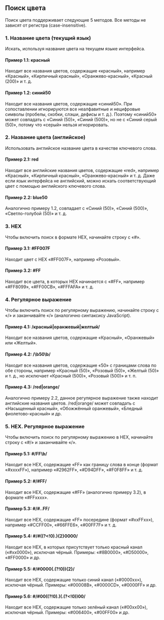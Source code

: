 ## Поиск цвета

Поиск цвета поддерживает следующие 5 методов. Все методы не зависят от регистра (case-insensitive).

### 1. Название цвета (текущий язык)

Искать, используя название цвета на текущем языке интерфейса.

#### Пример 1.1: красный

Находит все названия цветов, содержащие «красный», например «Красный», «Кирпичный красный», «Оранжево-красный», «Красный (200)» и т. д.

#### Пример 1.2: синий50

Находит все названия цветов, содержащие «синий50». При сопоставлении игнорируются все неалфавитные и нецифровые символы (пробелы, скобки, слэши, дефисы и т. д.). Поэтому «синий50» может совпадать с «Синий (50)», «Синий (500)», но не с «Синий серый (50)», потому что «серый» нельзя игнорировать.

### 2. Название цвета (английское)

Использовать английское название цвета в качестве ключевого слова.

#### Пример 2.1: red

Находит все английские названия цветов, содержащие «red», например «Красный», «Кирпичный красный», «Оранжево-красный» и т. д. Даже если язык интерфейса не английский, можно искать соответствующий цвет с помощью английского ключевого слова.

#### Пример 2.2: blue50

Аналогично примеру 1.2, совпадает с «Синий (50)», «Синий (500)», «Светло-голубой (50)» и т. д.

### 3. HEX

Чтобы включить поиск в формате HEX, начинайте строку с «#».

#### Пример 3.1: #FF007F

Находит цвет с HEX «#FF007F», например «Розовый».

#### Пример 3.2: #FF

Находит все цвета, в которых HEX начинается с «#FF», например «#FF8099», «#FF00CB», «#FFFAFA» и т. д.

### 4. Регулярное выражение

Чтобы включить поиск по регулярному выражению, начинайте строку с «/» и заканчивайте «/» (аналогично синтаксису JavaScript).

#### Пример 4.1: /красный|оранжевый|желтый/

Находит все названия цветов, содержащие «Красный», «Оранжевый» или «Желтый».

#### Пример 4.2: /\b50\b/

Находит все названия цветов, содержащие «50» с границами слова по обе стороны, например «Красный (50)», «Розовый (50)», «Желтый (50)» и т. д., но исключает «Красный (500)», «Розовый (500)» и т. п.

#### Пример 4.3: /red|orange/

Аналогично примеру 2.2, данное регулярное выражение также находит английские названия цветов. /red|orange/ может совпадать с «Насыщенный красный», «Обожжённый оранжевый», «Бледный фиолетово-красный» и др.

### 5. HEX. Регулярное выражение

Чтобы включить поиск по регулярному выражению в HEX, начинайте строку с «#/» и заканчивайте «/».

#### Пример 5.1: #/FF\b/

Находит все HEX, содержащие «FF» как границу слова в конце (формат «#xxxxFF»), например «#2962FF», «#D94DFF», «#F0F8FF» и т. д.

#### Пример 5.2: #/#FF/

Находит все HEX, содержащие «#FF» (аналогично примеру 3.2), в формате «#FFxxxx».

#### Пример 5.3: #/#..FF/

Находит все HEX, содержащие «FF» посередине (формат «#xxFFxx»), например «#CCFF00», «#66FFE6», «#00FF7F» и т. д.

#### Пример 5.4: #/#((?<!0).){2}0000/

Находит все HEX, в которых присутствует только красный канал («#xx0000»), исключая чёрный. Примеры: «#8B0000», «#D50000», «#FF0000» и др.

#### Пример 5.5: #/#0000(.(?!0)){2}/

Находит все HEX, содержащие только синий канал («#0000xx»), исключая чёрный. Примеры: «#00008B», «#0000CD», «#0000FF» и др.

#### Пример 5.6: #/#00((?!0).)(.(?<!0))00/

Находит все HEX, содержащие только зелёный канал («#00xx00»), исключая чёрный. Примеры: «#006400», «#00FF00» и др.